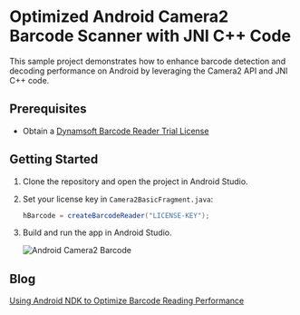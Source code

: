 # Optimized Android Camera2 Barcode Scanner with JNI C++ Code
This sample project demonstrates how to enhance barcode detection and decoding performance on Android by leveraging the Camera2 API and JNI C++ code.

## Prerequisites
- Obtain a [Dynamsoft Barcode Reader Trial License](https://www.dynamsoft.com/customer/license/trialLicense/?product=dbr&package=mobile)

## Getting Started
1. Clone the repository and open the project in Android Studio.
2. Set your license key in `Camera2BasicFragment.java`:

    ```java
    hBarcode = createBarcodeReader("LICENSE-KEY");
    ```


3. Build and run the app in Android Studio.

    ![Android Camera2 Barcode](https://www.dynamsoft.com/codepool/img/2019/05/android-camera2-barcode.gif)

## Blog
[Using Android NDK to Optimize Barcode Reading Performance](https://www.dynamsoft.com/codepool/android-ndk-optimize-camera2-barcode.html)




